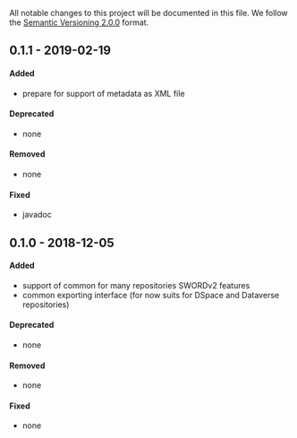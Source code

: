 All notable changes to this project will be documented in this file.
We follow the [Semantic Versioning 2.0.0](http://semver.org/) format.




## 0.1.1 - 2019-02-19

#### Added
- prepare for support of metadata as XML file

#### Deprecated
- none

#### Removed
- none

#### Fixed
- javadoc




## 0.1.0 - 2018-12-05

#### Added
- support of common for many repositories SWORDv2 features 
- common exporting interface (for now suits for DSpace and Dataverse repositories)

#### Deprecated
- none

#### Removed
- none

#### Fixed
- none
